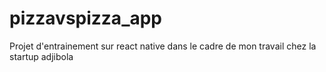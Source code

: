 # pizzavspizza_app
Projet d'entrainement sur react native dans le cadre de mon travail chez la startup adjibola
